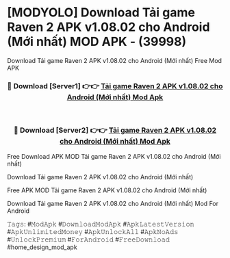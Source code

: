 # [MODYOLO] Download Tải game Raven 2 APK v1.08.02 cho Android (Mới nhất) MOD APK - (39998)
Download Tải game Raven 2 APK v1.08.02 cho Android (Mới nhất) Free Mod APK

<div align="center">
<h3>🔴 Download [Server1] 👉👉 <a href="https://apk-comot.site?title=Tải_game_Raven_2_APK_v1.08.02_cho_Android_(Mới_nhất)">Tải game Raven 2 APK v1.08.02 cho Android (Mới nhất) Mod Apk</a></h3><br>

<h3>🔴 Download [Server2] 👉👉 <a href="https://apk-comot.site?title=Tải_game_Raven_2_APK_v1.08.02_cho_Android_(Mới_nhất)">Tải game Raven 2 APK v1.08.02 cho Android (Mới nhất) Mod Apk</a></h3>
</div>


Free Download APK MOD Tải game Raven 2 APK v1.08.02 cho Android (Mới nhất)

Download Tải game Raven 2 APK v1.08.02 cho Android (Mới nhất) 

Free APK MOD Tải game Raven 2 APK v1.08.02 cho Android (Mới nhất) 

Download Tải game Raven 2 APK v1.08.02 cho Android (Mới nhất) Mod For Android

𝚃𝚊𝚐𝚜: #𝙼𝚘𝚍𝙰𝚙𝚔 #𝙳𝚘𝚠𝚗𝚕𝚘𝚊𝚍𝙼𝚘𝚍𝙰𝚙𝚔 #𝙰𝚙𝚔𝙻𝚊𝚝𝚎𝚜𝚝𝚅𝚎𝚛𝚜𝚒𝚘𝚗 #𝙰𝚙𝚔𝚄𝚗𝚕𝚒𝚖𝚒𝚝𝚎𝚍𝙼𝚘𝚗𝚎𝚢 #𝙰𝚙𝚔𝚄𝚗𝚕𝚘𝚌𝚔𝙰𝚕𝚕 #𝙰𝚙𝚔𝙽𝚘𝙰𝚍𝚜 #𝚄𝚗𝚕𝚘𝚌𝚔𝙿𝚛𝚎𝚖𝚒𝚞𝚖 #𝙵𝚘𝚛𝙰𝚗𝚍𝚛𝚘𝚒𝚍 #𝙵𝚛𝚎𝚎𝙳𝚘𝚠𝚗𝚕𝚘𝚊𝚍 #home_design_mod_apk